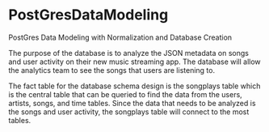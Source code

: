# PostGresDataModeling

PostGres Data Modeling with Normalization and Database Creation

The purpose of the database is to analyze the JSON metadata on songs and user activity on their new music streaming app. The database will allow the analytics team to see the songs that users are listening to.

The fact table for the database schema design is the songplays table which is the central table that can be queried to find the data from the users, artists, songs, and time tables. Since the data that needs to be analyzed is the songs and user activity, the songplays table will connect to the most tables.

